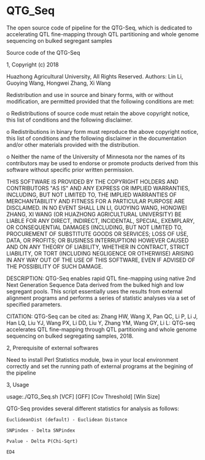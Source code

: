 # QTG_Seq

The open source code of pipeline for the QTG-Seq, which is dedicated to accelerating QTL fine-mapping through QTL partitioning and whole genome sequencing on bulked segregant samples

Source code of the QTG-Seq

1, Copyright (c) 2018

Huazhong Agricultural University, All Rights Reserved. Authors: Lin Li, Guoying Wang, Hongwei Zhang, Xi Wang

Redistribution and use in source and binary forms, with or without modification, are permitted provided that the following conditions are met:

o Redistributions of source code must retain the above copyright notice, this list of conditions and the following disclaimer.

o Redistributions in binary form must reproduce the above copyright notice, this list of conditions and the following disclaimer in the documentation and/or other materials provided with the distribution.

o Neither the name of the University of Minnesota nor the names of its contributors may be used to endorse or promote products derived from this software without specific prior written permission.

THIS SOFTWARE IS PROVIDED BY THE COPYRIGHT HOLDERS AND CONTRIBUTORS "AS IS" AND ANY EXPRESS OR IMPLIED WARRANTIES, INCLUDING, BUT NOT LIMITED TO, THE IMPLIED WARRANTIES OF MERCHANTABILITY AND FITNESS FOR A PARTICULAR PURPOSE ARE DISCLAIMED. IN NO EVENT SHALL LIN LI, GUOYING WANG, HONGWEI ZHANG, XI WANG (OR HUAZHONG AGRICULTURAL UNIVERSITY) BE LIABLE FOR ANY DIRECT, INDIRECT, INCIDENTAL, SPECIAL, EXEMPLARY, OR CONSEQUENTIAL DAMAGES (INCLUDING, BUT NOT LIMITED TO, PROCUREMENT OF SUBSTITUTE GOODS OR SERVICES; LOSS OF USE, DATA, OR PROFITS; OR BUSINESS INTERRUPTION) HOWEVER CAUSED AND ON ANY THEORY OF LIABILITY, WHETHER IN CONTRACT, STRICT LIABILITY, OR TORT (INCLUDING NEGLIGENCE OR OTHERWISE) ARISING IN ANY WAY OUT OF THE USE OF THIS SOFTWARE, EVEN IF ADVISED OF THE POSSIBILITY OF SUCH DAMAGE.

DESCRIPTION: QTG-Seq enables rapid QTL fine-mapping using native 2nd Next Generation Sequence Data derived from the bulked high and low segregant pools. This script essentially uses the results from external alignment programs and performs a series of statistic analyses via a set of specified parameters.

CITATION: QTG-Seq can be cited as: Zhang HW, Wang X, Pan QC, Li P, Li J, Han LQ, Liu YJ, Wang PX, Li DD, Liu Y, Zhang YM, Wang GY, Li L: QTG-seq accelerates QTL fine-mapping through QTL partitioning and whole genome sequencing on bulked segregating samples, 2018.

2, Prerequisite of external softwares

Need to install Perl Statistics module, bwa in your local environment correctly and set the running path of external programs at the begining of the pipeline

3, Usage

usage:./QTG_Seq.sh [VCF] [GFF] [Cov Threshold] [Win Size] <EuclideanDist>

QTG-Seq provides several different statistics for analysis as follows:

	EuclideanDist (default) - Euclidean Distance
	
	SNPindex - Delta SNPindex
	
	Pvalue - Delta P(Chi-Sqrt)
	
	ED4 
